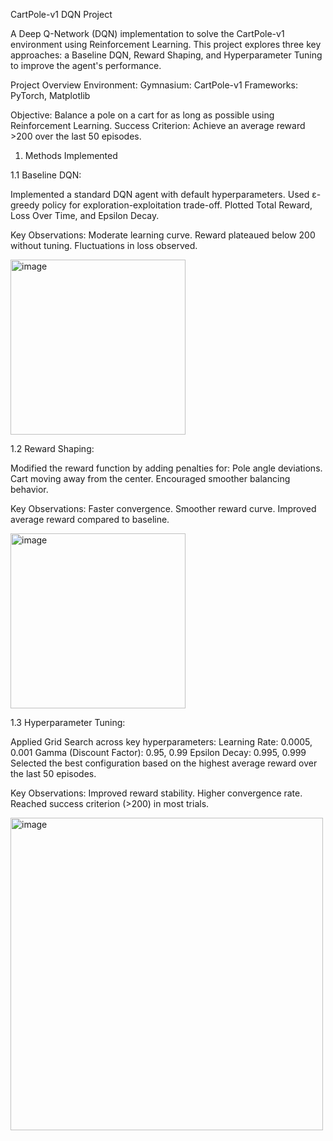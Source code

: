 CartPole-v1 DQN Project

A Deep Q-Network (DQN) implementation to solve the CartPole-v1 environment using Reinforcement Learning. This project explores three key approaches: a Baseline DQN, Reward Shaping, and Hyperparameter Tuning to improve the agent's performance.

Project Overview
Environment:
  Gymnasium: CartPole-v1
  Frameworks: PyTorch, Matplotlib

Objective: Balance a pole on a cart for as long as possible using Reinforcement Learning.
Success Criterion: Achieve an average reward >200 over the last 50 episodes.

1. Methods Implemented

1.1 Baseline DQN:

Implemented a standard DQN agent with default hyperparameters.
Used ε-greedy policy for exploration-exploitation trade-off.
Plotted Total Reward, Loss Over Time, and Epsilon Decay.

Key Observations:
Moderate learning curve.
Reward plateaued below 200 without tuning.
Fluctuations in loss observed.

<img width="280" alt="image" src="https://github.com/user-attachments/assets/a68a26a5-450d-40dc-a421-ca9374d74609" />

1.2 Reward Shaping:

Modified the reward function by adding penalties for:
  Pole angle deviations.
  Cart moving away from the center.
Encouraged smoother balancing behavior.

Key Observations:
Faster convergence.
Smoother reward curve.
Improved average reward compared to baseline.

<img width="280" alt="image" src="https://github.com/user-attachments/assets/36b92d55-d414-4db7-97cf-bbddb54e3aed" />

1.3 Hyperparameter Tuning:

Applied Grid Search across key hyperparameters:
  Learning Rate: 0.0005, 0.001
  Gamma (Discount Factor): 0.95, 0.99
  Epsilon Decay: 0.995, 0.999
Selected the best configuration based on the highest average reward over the last 50 episodes.

Key Observations:
Improved reward stability.
Higher convergence rate.
Reached success criterion (>200) in most trials.

<img width="500" alt="image" src="https://github.com/user-attachments/assets/180ba6f4-0b1e-4d6b-9cff-0f7c1a50a10e" />







